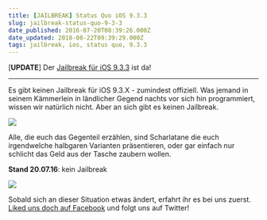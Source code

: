 ```yaml
---
title: [JAILBREAK] Status Quo iOS 9.3.3
slug: jailbreak-status-quo-9-3-3
date_published: 2016-07-20T08:39:26.000Z
date_updated: 2018-08-22T09:39:29.000Z
tags: jailbreak, ios, status quo, 9.3.3
---
```


[**UPDATE**] Der [Jailbreak für iOS 9.3.3](__GHOST_URL__/jailbreak-pangu-fur-ios-9-3-3-ist-da/) ist da!

---

Es gibt keinen Jailbreak für iOS 9.3.X - zumindest offiziell. Was jemand in seinem Kämmerlein in ländlicher Gegend nachts vor sich hin programmiert, wissen wir natürlich nicht. Aber an sich gibt es keinen Jailbreak. 

![](__GHOST_URL__/content/images/2016/07/ios-9-3-3-jailbreak-t.png)

Alle, die euch das Gegenteil erzählen, sind Scharlatane die euch irgendwelche halbgaren Varianten präsentieren, oder gar einfach nur schlicht das Geld aus der Tasche zaubern wollen.

**Stand 20.07.16**: kein Jailbreak

![](__GHOST_URL__/content/images/2016/07/Cydia-open-bug-iOS-9-jailbreak.jpg)

Sobald sich an dieser Situation etwas ändert, erfahrt ihr es bei uns zuerst. [Liked uns doch auf Facebook](https://www.facebook.com/thafakerde/) und folgt uns auf Twitter!
